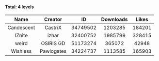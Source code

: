 #### Total: 4 levels

| Name | Creator | ID | Downloads | Likes |
|:---:|:---:|:---:|:---:|:---:|
| Candescent | CastriX | 34749502 | 1203285 | 184201
| IZnite | izhar | 32400752 | 1985799 | 328415
| weird | OSIRIS GD | 51173274 | 365072 | 42948
| Wishless | Pawlogates | 34224737 | 1113585 | 165903
